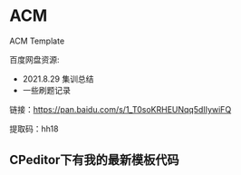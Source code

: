 # ACM
ACM Template


百度网盘资源:
- 2021.8.29 集训总结 
- 一些刷题记录

链接：https://pan.baidu.com/s/1_T0soKRHEUNqq5dIIywiFQ 

提取码：hh18 


## CPeditor下有我的最新模板代码
